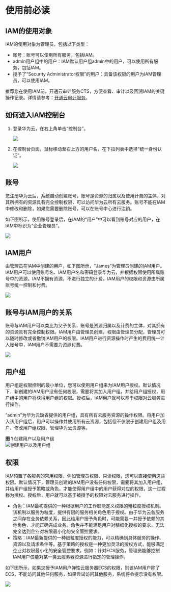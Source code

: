 # 使用前必读<a name="iam_01_0001"></a>

## IAM的使用对象<a name="section209491111991"></a>

IAM的使用对象为管理员，包括以下类型：

-   账号：账号可以使用所有服务，包括IAM。
-   admin用户组中的用户：IAM默认用户组admin中的用户，可以使用所有服务，包括IAM。
-   授予了“Security Administrator权限”的用户：具备该权限的用户为IAM管理员，可以使用IAM。

推荐您在使用IAM前，开通云审计服务CTS，方便查看、审计以及回溯IAM的关键操作记录。详情请参考：[开通云审计服务](开通云审计服务.md)。

## 如何进入IAM控制台<a name="section83028213914"></a>

1.  登录华为云，在右上角单击“控制台”。

    ![](figures/zh-cn_image_0221110858.png)

2.  在控制台页面，鼠标移动至右上方的用户名，在下拉列表中选择“统一身份认证”。

    ![](figures/进入IAM.png)


## 账号<a name="section570831416230"></a>

您注册华为云后，系统自动创建账号，账号是资源的归属以及使用计费的主体，对其所拥有的资源具有完全控制权限，可以访问华为云所有云服务。账号不能在IAM中修改和删除，如果您需要删除账号，可以在账号中心进行注销。

如下图所示，使用账号登录后，在IAM的“用户”中可以看到账号对应的用户，在IAM中标识为“企业管理员”。

![](figures/zh-cn_image_0221144824.png)

## IAM用户<a name="section108144194235"></a>

由管理员在IAM中创建的用户，如下图所示，“James”为管理员创建的IAM用户。IAM用户可以使用账号名、IAM用户名和密码登录华为云，并根据权限使用所属账号中的资源。IAM不拥有资源，不进行独立的计费，IAM用户的权限和资源由所属账号统一控制和付费。

![](figures/zh-cn_image_0221145112.png)

## 账号与IAM用户的关系<a name="section1698071141212"></a>

账号与IAM用户可以类比为父子关系，账号是资源归属以及计费的主体，对其拥有的资源具有完全控制权限。IAM用户由管理员创建，权限由管理员分配，管理员可以随时修改或者撤销IAM用户的权限。IAM用户进行资源操作时产生的费用统一计入账号中，IAM用户不需要为资源付费。

![](figures/1-4-03子用户-联邦用户---舒蓉-01.png)

## 用户组<a name="section2291204184217"></a>

用户组是权限控制的最小单位，您可以使用用户组来为IAM用户授权。默认情况下，新创建的IAM用户没有任何权限，需要将其加入用户组，并给用户组授权，用户组中的用户将获得用户组的权限。授权后，IAM用户就可以基于权限对云服务进行操作。

“admin”为华为云缺省提供的用户组，具有所有云服务资源的操作权限。将用户加入该用户组后，用户可以操作并使用所有云资源，包括但不仅限于创建用户组及用户、修改用户组权限、管理华为云资源等。

**图 1**  创建用户以及用户组<a name="fig341182315211"></a>  
![](figures/创建用户以及用户组.png "创建用户以及用户组")

## 权限<a name="section144471784611"></a>

IAM预置了各服务的常用权限，例如管理员权限、只读权限，您可以直接使用这些权限。默认情况下，管理员创建的IAM用户没有任何权限，需要将其加入用户组，并给用户组授予策略或角色，才能使得用户组中的用户获得对应的权限，这一过程称为授权。授权后，用户就可以基于被授予的权限对云服务进行操作。

-   角色：IAM最初提供的一种根据用户的工作职能定义权限的粗粒度授权机制。该机制以服务为粒度，提供有限的服务相关角色用于授权。由于华为云各服务之间存在业务依赖关系，因此给用户授予角色时，可能需要一并授予依赖的其他角色，才能正确完成业务。角色并不能满足用户对精细化授权的要求，无法完全达到企业对权限最小化的安全管控要求。
-   策略：IAM最新提供的一种细粒度授权的能力，可以精确到具体服务的操作、资源以及请求条件等。基于策略的授权是一种更加灵活的授权方式，能够满足企业对权限最小化的安全管控要求。例如：针对ECS服务，管理员能够控制IAM用户仅能对某一类云服务器资源进行指定的管理操作。

如下图所示，如果您授予IAM用户弹性云服务器ECS的权限，则该IAM用户除了ECS，不能访问其他任何服务，如果尝试访问其他服务，系统将会提示没有权限。

![](figures/zh-cn_image_0174845438.png)

